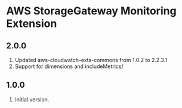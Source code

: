 # AWS StorageGateway Monitoring Extension

## 2.0.0
1. Updated aws-cloudwatch-exts-commons from 1.0.2 to 2.2.3.1
2. Support for dimensions and includeMetrics/

## 1.0.0
1. Initial version.
